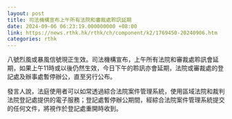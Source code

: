 ```yaml
---
layout: post
title: 司法機構宣布上午所有法院和審裁處聆訊延期
date: 2024-09-06 06:23:19.000000000 +08:00
link: https://news.rthk.hk/rthk/ch/component/k2/1769450-20240906.htm
categories: rthk
---
```


八號烈風或暴風信號現正生效。司法機構宣布，上午所有法院和審裁處聆訊會延期，如果上午11時或以後仍然生效，今日下午的聆訊亦會延期，法院或審裁處的登記處及辦事處暫停辦公，直至另行公布。

發言人說，法庭使用者可以如常透過綜合法院案件管理系統，使用區域法院和裁判法院登記處提供的電子服務；登記處暫停辦公期間，經綜合法院案件管理系統提交的任何文件，將視作於登記處重開時收到。
